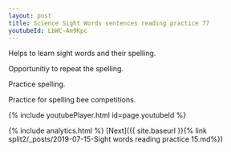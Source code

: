 ```yaml
---
layout: post
title: Science Sight Words sentences reading practice 77
youtubeId: LbWC-Am9Kpc
---
```

 
 
Helps to learn sight words and their spelling.

Opportunitiy to repeat the spelling. 

Practice spelling. 
 
Practice for spelling bee competitions. 
 
{% include youtubePlayer.html id=page.youtubeId %}
 
 
{% include analytics.html %} 
[Next]({{ site.baseurl }}{% link  split2/_posts/2019-07-15-Sight words reading practice 15.md%})
 
